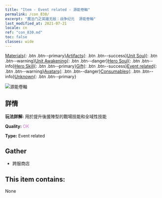 ```yaml
---
title: "Item - Event related - 源能卷軸"
permalink: /con_830/
excerpt: "魔法门之英雄无敌：战争纪元  源能卷軸"
last_modified_at: 2021-07-21
locale: cn
ref: "con_830.md"
toc: false
classes: wide
---
```

 [Materials](/ItemsCN/){: .btn .btn--primary}[Artifacts](/ItemsCN/Artifacts/){: .btn .btn--success}[Unit Soul](/ItemsCN/UnitSoul/){: .btn .btn--warning}[Unit Awakening](/ItemsCN/UnitAwakening/){: .btn .btn--danger}[Hero Soul](/ItemsCN/HeroSoul/){: .btn .btn--info}[Hero Skill](/ItemsCN/HeroSkill/){: .btn .btn--primary}[Gift](/ItemsCN/Gift/){: .btn .btn--success}[Event related](/ItemsCN/Events/){: .btn .btn--warning}[Avatars](/ItemsCN/Avatars/){: .btn .btn--danger}[Consumables](/ItemsCN/Consumables/){: .btn .btn--info}[Unknown](/ItemsCN/Unknown/){: .btn .btn--primary}

 ![源能卷軸](/images/t/i_backup_icon2.png)

## 詳情
 **玩法詳解:** 用於提升後援陣型的戰場技能和全域性技能

 **Quality:** <span style="color: #DA70D6">OK</span>

 **Type:** Event related

## Gather

*    跨服商店 

## This item contains:

  None

